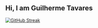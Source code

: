 ## Hi, I am Guilherme Tavares

[![GitHub Streak](https://github-readme-streak-stats.herokuapp.com?user=GuilhermeTavares13&theme=dark)](https://git.io/streak-stats)

